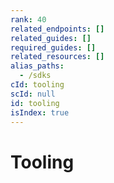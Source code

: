 ```yaml
---
rank: 40
related_endpoints: []
related_guides: []
required_guides: []
related_resources: []
alias_paths:
  - /sdks
cId: tooling
scId: null
id: tooling
isIndex: true
---
```


# Tooling
